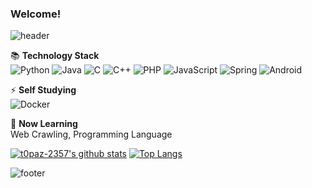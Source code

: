 <!--
**t0paz-2357/t0paz-2357** is a ✨ _special_ ✨ repository because its `README.md` (this file) appears on your GitHub profile.

Here are some ideas to get you started:

- 🔭 I’m currently working on ...
- 🌱 I’m currently learning ...
- 👯 I’m looking to collaborate on ...
- 🤔 I’m looking for help with ...
- 💬 Ask me about ...
- 📫 How to reach me: ...
- 😄 Pronouns: ...
- ⚡ Fun fact: ...
-->
### Welcome!

![header](https://capsule-render.vercel.app/api?type=waving&color=auto&height=300&section=header&text=t0paz_2357&fontSize=90)

📚 <b>Technology Stack</b><br>
![Python](https://img.shields.io/badge/Python-3776AB?logo=Python&logoColor=white)
![Java](https://img.shields.io/badge/Java-007396?logo=Java&logoColor=white)
![C](https://img.shields.io/badge/C-A8B9CC?logo=C&logoColor=white)
![C++](https://img.shields.io/badge/C++-00599C?logo=C++&logoColor=white)
![PHP](https://img.shields.io/badge/PHP-777BB4?logo=PHP&logoColor=white)
![JavaScript](https://img.shields.io/badge/JavaScript-F7DF1E?logo=JavaScript&logoColor=white)
![Spring](https://img.shields.io/badge/Spring-6DB33F?logo=Spring&logoColor=white)
![Android](https://img.shields.io/badge/Android-3DDC84?logo=Android&logoColor=white)

⚡ <b>Self Studying</b><br>
![Docker](https://img.shields.io/badge/Docker-2496ED?logo=Docker&logoColor=white)

📝 <b>Now Learning</b><br>Web Crawling, Programming Language

[![t0paz-2357's github stats](https://github-readme-stats.vercel.app/api?username=t0paz-2357)](https://github.com/anuraghazra/github-readme-stats)
[![Top Langs](https://github-readme-stats.vercel.app/api/top-langs/?username=t0paz-2357&layout=compact)](https://github.com/anuraghazra/github-readme-stats)

![footer](https://capsule-render.vercel.app/api?type=waving&color=auto&section=footer)
